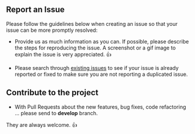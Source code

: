 ## Report an Issue

Please follow the guidelines below when creating an issue so that your issue can be more promptly resolved:

* Provide us as much information as you can. If possible, please describe the steps for reproducing the issue. A screenshot or a gif image to explain the issue is very appreciated. :+1:

* Please search through [existing issues](../../issues/) to see if your issue is already reported or fixed to make sure you are not reporting a duplicated issue.

## Contribute to the project
- With Pull Requests about the new features, bug fixes, code refactoring ... please send to **develop** branch.

They are always welcome. :+1: